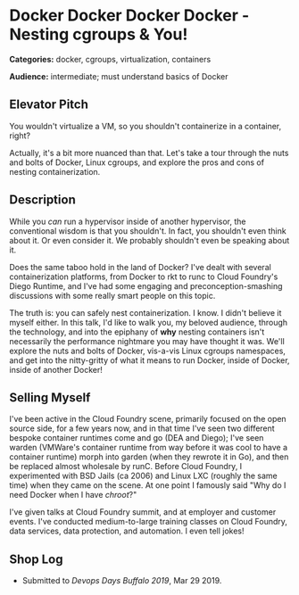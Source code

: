 Docker Docker Docker Docker - Nesting cgroups & You!
====================================================

**Categories:** docker, cgroups, virtualization, containers

**Audience:** intermediate; must understand basics of Docker



Elevator Pitch
--------------

You wouldn't virtualize a VM, so you shouldn't containerize in a
container, right?

Actually, it's a bit more nuanced than that.  Let's take a tour
through the nuts and bolts of Docker, Linux cgroups, and explore
the pros and cons of nesting containerization.


Description
-----------

While you _can_ run a hypervisor inside of another hypervisor, the
conventional wisdom is that you shouldn't.  In fact, you shouldn't
even think about it.  Or even consider it.  We probably shouldn't
even be speaking about it.

Does the same taboo hold in the land of Docker?  I've dealt with
several containerization platforms, from Docker to rkt to runc to
Cloud Foundry's Diego Runtime, and I've had some engaging and
preconception-smashing discussions with some really smart people
on this topic.

The truth is: you can safely nest containerization.  I know.  I
didn't believe it myself either.  In this talk, I'd like to walk
you, my beloved audience, through the technology, and into the
epiphany of **why** nesting containers isn't necessarily the
performance nightmare you may have thought it was.  We'll explore
the nuts and bolts of Docker, vis-a-vis Linux cgroups namespaces,
and get into the nitty-gritty of what it means to run Docker,
inside of Docker, inside of another Docker!


Selling Myself
--------------

I've been active in the Cloud Foundry scene, primarily focused on
the open source side, for a few years now, and in that time I've
seen two different bespoke container runtimes come and go (DEA and
Diego); I've seen warden (VMWare's container runtime from way
before it was cool to have a container runtime) morph into garden
(when they rewrote it in Go), and then be replaced almost
wholesale by runC.  Before Cloud Foundry, I experimented with BSD
Jails (ca 2006) and Linux LXC (roughly the same time) when they
came on the scene.  At one point I famously said "Why do I need
Docker when I have _chroot_?"

I've given talks at Cloud Foundry summit, and at employer and
customer events.  I've conducted medium-to-large training classes
on Cloud Foundry, data services, data protection, and automation.
I even tell jokes!


Shop Log
--------

- Submitted to _Devops Days Buffalo 2019_, Mar 29 2019.
